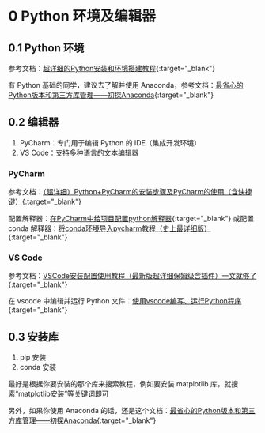 # 0 Python 环境及编辑器

<!-- !!! tip "说明"

    本文档正在更新中…… -->

## 0.1 Python 环境

参考文档：[超详细的Python安装和环境搭建教程](https://blog.csdn.net/qq_53280175/article/details/121107748){:target="_blank"}

有 Python 基础的同学，建议去了解并使用 Anaconda，参考文档：[最省心的Python版本和第三方库管理——初探Anaconda](https://zhuanlan.zhihu.com/p/25198543){:target="_blank"}

## 0.2 编辑器

1. PyCharm：专门用于编辑 Python 的 IDE（集成开发环境）
2. VS Code：支持多种语言的文本编辑器

### PyCharm

参考文档：[（超详细）Python+PyCharm的安装步骤及PyCharm的使用（含快捷键）](https://blog.csdn.net/junleon/article/details/120698578){:target="_blank"}

配置解释器：[在PyCharm中给项目配置python解释器](https://blog.csdn.net/qq_42432673/article/details/108440370){:target="_blank"} 或配置 conda 解释器：[将conda环境导入pycharm教程（史上最详细版）](https://blog.csdn.net/weixin_62075168/article/details/131226082){:target="_blank"}

### VS Code

参考文档：[VSCode安装配置使用教程（最新版超详细保姆级含插件）一文就够了](https://blog.csdn.net/msdcp/article/details/127033151){:target="_blank"}

在 vscode 中编辑并运行 Python 文件：[使用vscode编写、运行Python程序](https://blog.csdn.net/zhangkai950121/article/details/117395333){:target="_blank"}

## 0.3 安装库

1. pip 安装
2. conda 安装

最好是根据你要安装的那个库来搜索教程，例如要安装 matplotlib 库，就搜索“matplotlib安装”等关键词即可

另外，如果你使用 Anaconda 的话，还是这个文档：[最省心的Python版本和第三方库管理——初探Anaconda](https://zhuanlan.zhihu.com/p/25198543){:target="_blank"}